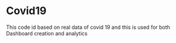 # Covid19
This code id based on real data of covid 19 and this is used for both Dashboard creation and analytics 
